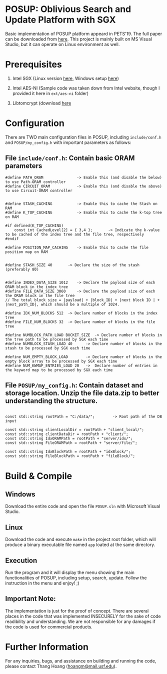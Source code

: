 # POSUP: Oblivious Search and Update Platform with SGX

Basic implementation of POSUP platform appeard in PETS'19. The full paper can be downloaded from [here](https://www.degruyter.com/downloadpdf/j/popets.2019.2019.issue-1/popets-2019-0010/popets-2019-0010.pdf). This project is mainly built on MS Visual Studio, but it can operate on Linux environment as well. 


# Prerequisites
1. Intel SGX (Linux version [here](https://github.com/intel/linux-sgx), Windows setup [here](https://downloadcenter.intel.com/download/28972/Intel-Software-Guard-Extensions-Intel-SGX-Driver-for-Windows-))

2. Intel AES-NI (Sample code was taken down from Intel website, though I provided it here in ``ext/aes-ni`` folder)

3. Libtomcrypt (download [here](https://github.com/libtom/libtomcrypt)

# Configuration
There are TWO main configuration files in POSUP, including ``include/conf.h`` and ``POSUP/my_config.h`` with important parameters as follows:

## File ``include/conf.h``: Contain basic ORAM parameters

```
#define PATH_ORAM               -> Enable this (and disable the below) to use Path-ORAM controller
#define CIRCUIT_ORAM            -> Enable this (and disable the above) to use Circuit-ORAM controller


#define STASH_CACHING           -> Enable this to cache the Stash on RAM
#define K_TOP_CACHING           -> Enable this to cache the k-top tree on RAM

#if defined(K_TOP_CACHING)
	const int CachedLevel[2] = { 3,4 };       -> Indicate the k-value to be cached of the index tree and the file tree, respectively 
#endif

#define POSITION_MAP_CACHING    -> Enable this to cache the file position map on RAM


#define STASH_SIZE 40		-> Declare the size of the stash (preferably 80)


#define INDEX_DATA_SIZE 1012 	-> Declare the payload size of each ORAM block in the index tree
#define FILE_DATA_SIZE 3060 	-> Declare the payload size of each the ORAM block in the file tree
// The total block size = |payload| + |block_ID| + |next block ID | + |next_path_ID|, which should be a multiple of 1024.

#define IDX_NUM_BLOCKS 512 	-> Declare number of blocks in the index tree
#define FILE_NUM_BLOCKS 32 	-> Declare number of blocks in the file tree

#define NUMBLOCK_PATH_LOAD BUCKET_SIZE	-> Declare number of blocks in the tree path to be processed by SGX each time
#define NUMBLOCK_STASH_LOAD 40		-> Declare number of blocks in the stash to be processed by SGX each time

#define NUM_EMPTY_BLOCK_LOAD 		-> Declare number of blocks in the empty block array to be processed by SGX each time
#define NUM_KWMAP_ENTRIES_LOAD 20	->  Declare number of entries in the keyword map to be processed by SGX each time

```


## File ``POSUP/my_config.h``: Contain dataset and storage location. Unzip the file data.zip to better understanding the structure.

```

const std::string rootPath = "C:/data/";		-> Root path of the DB input

const std::string clientLocalDir = rootPath + "client_local/";
const std::string clientDataDir = rootPath + "client/";
const std::string IdxORAMPath = rootPath + "server/idx/";
const std::string FileORAMPath = rootPath + "server/file/";

const std::string IdxBlockPath = rootPath + "idxBlock/";
const std::string FileBlockPath = rootPath + "fileBlock/";

```



# Build & Compile

## Windows
Download the entire code and open the file ``POSUP.sln`` with Microsoft Visual Studio.

## Linux

Download the code and execute ``make`` in the project root folder, which will produce a binary executable file named ``app`` loated at the same directory.

## Execution

Run the program and it will display the menu showing the main functionalities of POSUP, including setup, search, update. Follow the instruction in the menu and enjoy! ;)


## Important Note:
The implementation is just for the proof of concept. There are several places in the code that was implemented INSECURELY for the sake of code readibility and understanding. We are not responsible for any damages if the code is used for commercial products.


# Further Information
For any inquiries, bugs, and assistance on building and running the code, please contact Thang Hoang (hoangm@mail.usf.edu).

